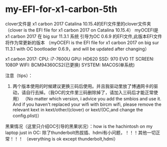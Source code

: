 # my-EFI-for-x1-carbon-5th
clover文件是 x1 carbon 2017 Catalina 10.15.4的EFI文件里的clover文件夹
（clover is the EFI file for x1 carbon 2017 on Catalina 10.15.4）
myOCEFI是 x1 carbon 2017 在 big sur 11.3.1 系统 引导为OC 0.6.9 的EFI文件,此版本EFI文件将作为常更新的版本
（myOCEFI is the EFI file for x1 carbon 2017 on big sur 11.3.1 with OC bootloader 0.6.9，and will be updated after changing）

x1 carbon 2017:
CPU: i7-7600U
GPU: HD620
SSD: 970 EVO 1T
SCREEN: 1080P
WIFI: BCM94360CS2(已更换)
SYSTEM: MACOS(单系统)

注意（tips）：
1. 两个版本使用的时候建议更换三码后使用。并且我驱动里放了博通网卡的驱动，请自行去掉。（我OC的文件里三码删除掉了，请加入三码后才能正常使用）
（No matter which version, i advice you add the smbios and use it. And if you haven't replaced your wifi with bircm wifi, please remove the relevant kext in kext/other/(clover) or kext/(OC,and change the config.plist)）

黑果情况（这里只介绍OC引导的黑果状况）：how is the hachintosh on my laptop just in OC:
除了thunderbolt热拔插、hdmi有小问题，！！！其他一切正常！！！
（everything is ok except thunderbolt,hdmi）
